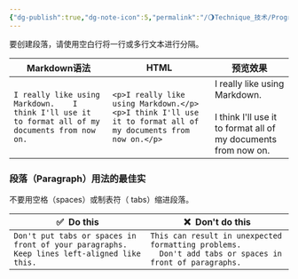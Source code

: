 ```yaml
---
{"dg-publish":true,"dg-note-icon":5,"permalink":"/🌖Technique_技术/Programming 编程/Markdown/Markdown段落语法/","dgPassFrontmatter":true,"noteIcon":5,"created":"2024-08-25T19:07:06.227+08:00","updated":"2024-08-25T20:17:27.615+08:00"}
---
```


要创建段落，请使用空白行将一行或多行文本进行分隔。

| Markdown语法                                                                                        | HTML                                                                                                              | 预览效果                                                                                                |
| ------------------------------------------------------------------------------------------------- | ----------------------------------------------------------------------------------------------------------------- | --------------------------------------------------------------------------------------------------- |
| `I really like using Markdown.    I think I'll use it to format all of my documents from now on.` | `<p>I really like using Markdown.</p>      <p>I think I'll use it to format all of my documents from now on.</p>` | I really like using Markdown.<br><br>I think I'll use it to format all of my documents from now on. |
### 段落（Paragraph）用法的最佳实
不要用空格（spaces）或制表符（ tabs）缩进段落。

| ✅  Do this                                                                                            | ❌  Don't do this                                                                                             |
| ----------------------------------------------------------------------------------------------------- | ------------------------------------------------------------------------------------------------------------ |
| `Don't put tabs or spaces in front of your paragraphs.      Keep lines left-aligned like this.      ` | `This can result in unexpected formatting problems.        Don't add tabs or spaces in front of paragraphs.` |

